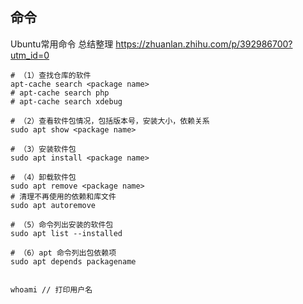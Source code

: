 ## 命令

 Ubuntu常用命令 总结整理     https://zhuanlan.zhihu.com/p/392986700?utm_id=0 

```
# （1）查找仓库的软件
apt-cache search <package name>
# apt-cache search php
# apt-cache search xdebug

# （2）查看软件包情况，包括版本号，安装大小，依赖关系
sudo apt show <package name>

# （3）安装软件包
sudo apt install <package name>

# （4）卸载软件包
sudo apt remove <package name>
# 清理不再使用的依赖和库文件
sudo apt autoremove

# （5）命令列出安装的软件包
sudo apt list --installed

# （6）apt 命令列出包依赖项
sudo apt depends packagename


whoami // 打印用户名
```





